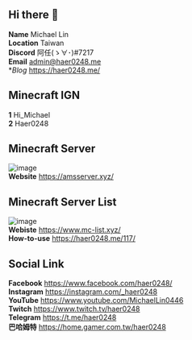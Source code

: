 ## Hi there 👋
**Name** Michael Lin<br>
**Location** Taiwan<br>
**Discord** 阿任(ゝ∀･)#7217<br>
**Email** admin@haer0248.me<br>
**Blog* https://haer0248.me/

## Minecraft IGN
**1** Hi_Michael<br>
**2** Haer0248

## Minecraft Server
![image](https://i.haer0248.me/amsserver/YP1YfD.png)<br>
**Website** https://amsserver.xyz/

## Minecraft Server List
![image](https://www.mc-list.xyz/assets/fbimg.png)<br>
**Webiste** https://www.mc-list.xyz/<br>
**How-to-use** https://haer0248.me/117/

## Social Link
**Facebook** https://www.facebook.com/haer0248/<br>
**Instagram** https://instagram.com/_haer0248<br>
**YouTube** https://www.youtube.com/MichaelLin0446<br>
**Twitch** https://www.twitch.tv/haer0248<br>
**Telegram** https://t.me/haer0248<br>
**巴哈姆特** https://home.gamer.com.tw/haer0248

